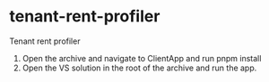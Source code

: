 # tenant-rent-profiler
Tenant rent profiler

1. Open the archive and navigate to ClientApp and run pnpm install
2. Open the VS solution in the root of the archive and run the app.

